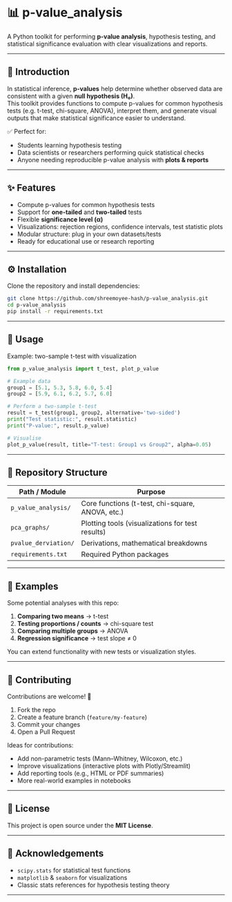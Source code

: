 # 📊 p-value_analysis

A Python toolkit for performing **p-value analysis**, hypothesis testing, and statistical significance evaluation with clear visualizations and reports.

---

## 📘 Introduction

In statistical inference, **p-values** help determine whether observed data are consistent with a given **null hypothesis (H₀)**.  
This toolkit provides functions to compute p-values for common hypothesis tests (e.g. t-test, chi-square, ANOVA), interpret them, and generate visual outputs that make statistical significance easier to understand.

✅ Perfect for:
- Students learning hypothesis testing  
- Data scientists or researchers performing quick statistical checks  
- Anyone needing reproducible p-value analysis with **plots & reports**

---

## ✨ Features

- Compute p-values for common hypothesis tests  
- Support for **one-tailed** and **two-tailed** tests  
- Flexible **significance level (α)**  
- Visualizations: rejection regions, confidence intervals, test statistic plots  
- Modular structure: plug in your own datasets/tests  
- Ready for educational use or research reporting  

---

## ⚙️ Installation

Clone the repository and install dependencies:

```bash
git clone https://github.com/shreemoyee-hash/p-value_analysis.git
cd p-value_analysis
pip install -r requirements.txt
```

---

## 🚀 Usage

Example: two-sample t-test with visualization

```python
from p_value_analysis import t_test, plot_p_value

# Example data
group1 = [5.1, 5.3, 5.8, 6.0, 5.4]
group2 = [5.9, 6.1, 6.2, 5.7, 6.0]

# Perform a two-sample t-test
result = t_test(group1, group2, alternative='two-sided')
print("Test statistic:", result.statistic)
print("P-value:", result.p_value)

# Visualise
plot_p_value(result, title="T-test: Group1 vs Group2", alpha=0.05)
```

---

## 📂 Repository Structure

| Path / Module         | Purpose |
|------------------------|---------|
| `p_value_analysis/`    | Core functions (t-test, chi-square, ANOVA, etc.) |
| `pca_graphs/`          | Plotting tools (visualizations for test results) |
| `pvalue_derviation/`   | Derivations, mathematical breakdowns |
| `requirements.txt`     | Required Python packages |

---

## 🧪 Examples

Some potential analyses with this repo:

1. **Comparing two means** → t-test  
2. **Testing proportions / counts** → chi-square test  
3. **Comparing multiple groups** → ANOVA  
4. **Regression significance** → test slope ≠ 0  

You can extend functionality with new tests or visualization styles.

---

## 🤝 Contributing

Contributions are welcome! 🎉

1. Fork the repo  
2. Create a feature branch (`feature/my-feature`)  
3. Commit your changes  
4. Open a Pull Request  

Ideas for contributions:
- Add non-parametric tests (Mann–Whitney, Wilcoxon, etc.)  
- Improve visualizations (interactive plots with Plotly/Streamlit)  
- Add reporting tools (e.g., HTML or PDF summaries)  
- More real-world examples in notebooks  

---

## 📜 License

This project is open source under the **MIT License**.  

---

## 🙏 Acknowledgements

- `scipy.stats` for statistical test functions  
- `matplotlib` & `seaborn` for visualizations  
- Classic stats references for hypothesis testing theory  

---

